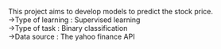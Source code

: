 This project aims to develop models to predict the stock price. <br>
->Type of learning : Supervised learning<br>
->Type of task : Binary classification<br>
->Data source : The yahoo finance API 
